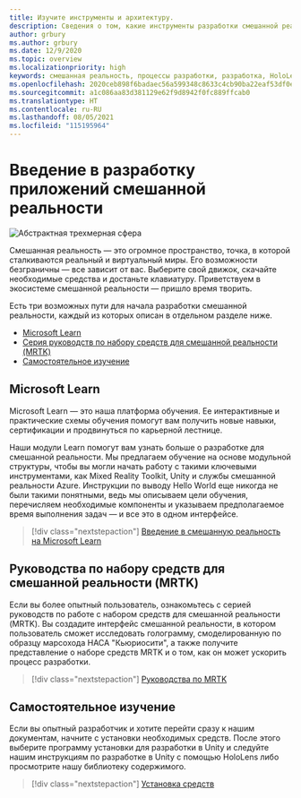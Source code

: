```yaml
---
title: Изучите инструменты и архитектуру.
description: Сведения о том, какие инструменты разработки смешанной реальности вам потребуются, чтобы создавать приложения для HoloLens и иммерсивных гарнитур.
author: grbury
ms.author: grbury
ms.date: 12/9/2020
ms.topic: overview
ms.localizationpriority: high
keywords: смешанная реальность, процессы разработки, разработка, HoloLens, Unity, Unreal, DirectX, гарнитура смешанной реальности, гарнитура Windows Mixed Reality, гарнитура виртуальной реальности, что такое виртуальная реальность, что такое дополненная реальность, разработка для виртуальной реальности, разработка для дополненной реальности
ms.openlocfilehash: 2020ceb898f6badaec56a599348c8633c4cb90ba22eaf53df0e097d4fc3e110e
ms.sourcegitcommit: a1c086aa83d381129e62f9d8942f0fc889ffcab0
ms.translationtype: HT
ms.contentlocale: ru-RU
ms.lasthandoff: 08/05/2021
ms.locfileid: "115195964"
---
```

# <a name="introduction-to-mixed-reality-development"></a>Введение в разработку приложений смешанной реальности

![Абстрактная трехмерная сфера](images/development-hero-image.png)

Смешанная реальность — это огромное пространство, точка, в которой сталкиваются реальный и виртуальный миры. Его возможности безграничны — все зависит от вас. Выберите свой движок, скачайте необходимые средства и достаньте клавиатуру. Приветствуем в экосистеме смешанной реальности — пришло время творить.

Есть три возможных пути для начала разработки смешанной реальности, каждый из которых описан в отдельном разделе ниже.
* [Microsoft Learn](#microsoft-learn)
* [Серия руководств по набору средств для смешанной реальности (MRTK)](#mixed-reality-toolkit-tutorials)
* [Самостоятельное изучение](#self-guided-exploration)

## <a name="microsoft-learn"></a>Microsoft Learn

Microsoft Learn — это наша платформа обучения. Ее интерактивные и практические схемы обучения помогут вам получить новые навыки, сертификации и продвинуться по карьерной лестнице.

Наши модули Learn помогут вам узнать больше о разработке для смешанной реальности. Мы предлагаем обучение на основе модульной структуры, чтобы вы могли начать работу с такими ключевыми инструментами, как Mixed Reality Toolkit, Unity и службы смешанной реальности Azure. Инструкции по выводу Hello World еще никогда не были такими понятными, ведь мы описываем цели обучения, перечисляем необходимые компоненты и указываем предполагаемое время выполнения задач — и все это в одном интерфейсе.

> [!div class="nextstepaction"]
> [Введение в смешанную реальность на Microsoft Learn](/learn/modules/intro-to-mixed-reality)

## <a name="mixed-reality-toolkit-tutorials"></a>Руководства по набору средств для смешанной реальности (MRTK)

Если вы более опытный пользователь, ознакомьтесь с серией руководств по работе с набором средств для смешанной реальности (MRTK). Вы создадите интерфейс смешанной реальности, в котором пользователь сможет исследовать голограмму, смоделированную по образцу марсохода НАСА "Кьюриосити", а также получите представление о наборе средств MRTK и о том, как он может ускорить процесс разработки.

> [!div class="nextstepaction"]
> [Руководства по MRTK](unity/tutorials/mr-learning-base-01.md)

## <a name="self-guided-exploration"></a>Самостоятельное изучение

Если вы опытный разработчик и хотите перейти сразу к нашим документам, начните с установки необходимых средств. После этого выберите программу установки для разработки в Unity и следуйте нашим инструкциям по разработке в Unity с помощью HoloLens либо просмотрите нашу библиотеку содержимого.

> [!div class="nextstepaction"]
> [Установка средств](install-the-tools.md)
